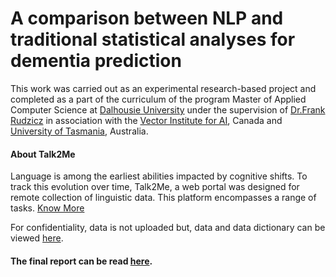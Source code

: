 # A comparison between NLP and traditional statistical analyses for dementia prediction
This work was carried out as an experimental research-based project and completed as a part of the curriculum of the program Master of Applied Computer Science at [Dalhousie University](https://www.dal.ca/faculty/computerscience/graduate-programs.html) under the supervision of [Dr.Frank Rudzicz](https://web.cs.dal.ca/~rudzicz/) in association with the [Vector Institute for AI](https://vectorinstitute.ai/), Canada and [University of Tasmania](https://www.utas.edu.au/wicking), Australia.

#### About Talk2Me
Language is among the earliest abilities impacted by cognitive shifts. To track this evolution over time, Talk2Me, a web portal was designed for remote collection of linguistic data. This platform encompasses a range of tasks. [Know More](https://journals.plos.org/plosone/article?id=10.1371/journal.pone.0212342#sec001)

For confidentiality, data is not uploaded but, data and data dictionary can be viewed [here](https://rawcdn.githack.com/Chanpreet-Singh/Talk2Me-Tasmania/e2ed0bea6b72f4e118dc23fbeebcc897dcda0687/island_talk2me.html).

#### The final report can be read [here](https://github.com/Chanpreet-Singh/Talk2Me-Tasmania/blob/main/Dementia%20prediction%20-%20Statistics%20vs%20NLP.pdf).

